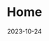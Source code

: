 ---
title: 'Home'
date: 2023-10-24
type: landing

design:
  # Default section spacing
  spacing: "6rem"

sections:
  - block: hero
    content:
      title: Công Ty Cơ Khí Long Kim AC
      text: 🏭 Giải pháp cơ khí chuyên nghiệp – Uy tín – Chất lượng 🏭
      primary_action:
        text: Liên Hệ Ngay
        url: lien-he/
        icon: phone
      secondary_action:
        text: Về Chúng Tôi
        url: gioi-thieu/
      announcement:
        text: "Chào mừng đến với Long Kim AC – Đối tác tin cậy trong ngành cơ khí."
        link:
          text: "Tìm hiểu thêm"
          url: "gioi-thieu/"
    design:
      spacing:
        padding: [0, 0, 0, 0]
        margin: [0, 0, 0, 0]
      # For full-screen, add `min-h-screen` below
      css_class: "dark"
      background:
        color: "navy"
        image:
          # Add your image background to `assets/media/`.
          filename: bg-triangles.svg
          filters:
            brightness: 0.5
  - block: stats
    content:
      items:
        - statistic: "200+"
          description: |
            Dự án cơ khí  
            đã hoàn thành
        - statistic: "15+"
          description: |
            Năm kinh nghiệm  
            trong lĩnh vực
        - statistic: "500+"
          description: |
            Khách hàng doanh nghiệp  
            trên toàn quốc
    design:
      # Section background color (CSS class)
      css_class: "bg-gray-100 dark:bg-gray-900"
      # Reduce spacing
      spacing:
        padding: ["1rem", 0, "1rem", 0]
  - block: features
    id: features
    content:
      title: Dịch Vụ & Thế Mạnh
      text: Chuyên gia trong thiết kế, gia công và lắp đặt các sản phẩm cơ khí công nghiệp.
      items:
        - name: Gia Công Cơ Khí Chính Xác
          icon: squares-2x2
          description: Đáp ứng mọi yêu cầu về gia công chi tiết máy, kết cấu thép, inox, nhôm.
        - name: Thiết Kế & Lắp Đặt
          icon: pencil-square
          description: Tư vấn, thiết kế và thi công các hệ thống cơ khí theo yêu cầu.
        - name: Bảo Trì & Sửa Chữa
          icon: wrench
          description: Dịch vụ bảo trì, sửa chữa máy móc, thiết bị công nghiệp tận nơi.
        - name: Đội Ngũ Kỹ Sư Giỏi
          icon: users
          description: Đội ngũ kỹ sư, công nhân lành nghề, giàu kinh nghiệm.
        - name: Cam Kết Chất Lượng
          icon: check-badge
          description: Sản phẩm đạt tiêu chuẩn, bảo hành dài hạn, hỗ trợ tận tâm.
        - name: Giá Cạnh Tranh
          icon: tag
          description: Báo giá minh bạch, tối ưu chi phí cho khách hàng.
  - block: cta-image-paragraph
    id: solutions
    content:
      items:
        - title: Dự Án Tiêu Biểu
          text: Đã thực hiện nhiều dự án lớn cho nhà máy, xí nghiệp, khu công nghiệp.
          feature_icon: check
          features:
            - "Gia công kết cấu thép, băng tải, bồn bể"
            - "Thiết kế, lắp đặt hệ thống cơ khí tự động"
            - "Cải tạo, nâng cấp dây chuyền sản xuất"
          # Upload image to `assets/media/` and reference the filename here
          image: project-showcase.jpg
          button:
            text: Xem Dự Án
            url: du-an/
        - title: Hỗ Trợ Khách Hàng
          text: Tư vấn miễn phí, hỗ trợ kỹ thuật 24/7 cho mọi khách hàng.
          feature_icon: bolt
          features:
            - "Tư vấn giải pháp tối ưu"
            - "Bảo hành, bảo trì tận nơi"
            - "Phản hồi nhanh chóng, chuyên nghiệp"
          # Upload image to `assets/media/` and reference the filename here
          image: support.jpg
          button:
            text: Liên Hệ Ngay
            url: lien-he/
    design:
      # Section background color (CSS class)
      css_class: "bg-gray-100 dark:bg-gray-900"
  - block: testimonials
    content:
      title: ""
      text: ""
      items:
        - name: "Khách hàng"
          role: "Giám đốc"
          # Upload image to `assets/media/` and reference the filename here
          image: "testimonial-1.jpg"
          text: "Long Kim AC luôn đáp ứng tiến độ và chất lượng, đội ngũ hỗ trợ rất chuyên nghiệp!"
    design:
      spacing:
        # Reduce bottom spacing so the testimonial appears vertically centered between sections
        padding: ["6rem", 0, 0, 0]
  - block: cta-card
    content:
      title: Liên hệ nhận tư vấn & báo giá miễn phí
      text: Đội ngũ Long Kim AC luôn sẵn sàng hỗ trợ mọi nhu cầu cơ khí của bạn!
      button:
        text: Liên Hệ Ngay
        url: lien-he/
    design:
      card:
        # Card background color (CSS class)
        css_class: "bg-primary-700"
        css_style: ""
---